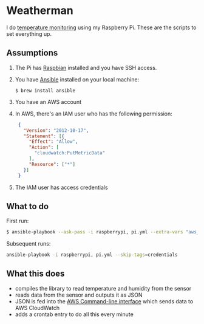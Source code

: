 # Weatherman

I do [temperature monitoring](http://docs.gadgetkeeper.com/pages/viewpage.action?pageId=7700673) using my Raspberry Pi.
These are the scripts to set everything up.

## Assumptions

1. The Pi has [Raspbian](https://www.raspberrypi.org/downloads/raspbian/) installed and you have SSH access.
2. You have [Ansible](https://www.ansible.com/) installed on your local machine:

   ```
   $ brew install ansible
   ```
3. You have an AWS account
4. In AWS, there's an IAM user who has the following permission:

   ```json
    {
      "Version": "2012-10-17",
      "Statement": [{
        "Effect": "Allow",
        "Action": [
          "cloudwatch:PutMetricData"
        ],
        "Resource": ["*"]
      }]
    }
   ```
5. The IAM user has access credentials

## What to do

First run:

```bash
$ ansible-playbook --ask-pass -i raspberrypi, pi.yml --extra-vars "aws_access_key_id=xxx aws_secret_access_key=yyy room=bedroom"
```

Subsequent runs:
```bash
ansible-playbook -i raspberrypi, pi.yml --skip-tags=credentials
```

## What this does

- compiles the library to read temperature and humidity from the sensor
- reads data from the sensor and outputs it as JSON
- JSON is fed into the [AWS Command-line interface](https://aws.amazon.com/cli/) which sends data to AWS CloudWatch
- adds a crontab entry to do all this every minute
